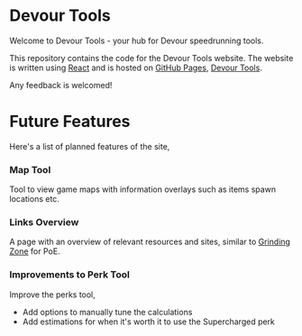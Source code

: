 # Devour Tools

Welcome to Devour Tools - your hub for Devour speedrunning tools.

This repository contains the code for the Devour Tools website. The website is written using [React](https://react.dev/) and is hosted on [GitHub Pages](https://pages.github.com/), [Devour Tools](https://runeskovruphansen.github.io/devour-tools/).

Any feedback is welcomed!


# Future Features

Here's a list of planned features of the site,

### Map Tool

Tool to view game maps with information overlays such as items spawn locations etc.

### Links Overview

A page with an overview of relevant resources and sites, similar to [Grinding Zone](https://grinding.zone/) for PoE.

### Improvements to Perk Tool

Improve the perks tool,

* Add options to manually tune the calculations
* Add estimations for when it's worth it to use the Supercharged perk

